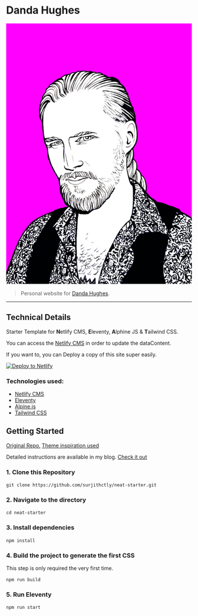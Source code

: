 # Danda Hughes

![photo](src/static/img/banner.jpg)

> Personal website for [Danda Hughes](https://dandahughes.com).

---

## Technical Details

Starter Template for **N**etlify CMS, **E**leventy, **A**lphine JS & **T**ailwind CSS.

You can access the [Netlify CMS](https://dandahughes.com/admin) in order to update the dataContent.

If you want to, you can Deploy a copy of this site super easily.

<a href="https://app.netlify.com/start/deploy?repository=https://github.com/cyrilf/danielhughes&amp;stack=cms"><img src="https://www.netlify.com/img/deploy/button.svg" alt="Deploy to Netlify" /></a>

### Technologies used:

- [Netlify CMS](https://www.netlifycms.org/)
- [Eleventy](https://www.11ty.dev/)
- [Alpine.js](https://github.com/alpinejs/alpine)
- [Tailwind CSS](https://tailwindcss.com/)

## Getting Started

[Original Repo.](https://github.com/surjithctly/neat-starter)
[Theme inspiration used](https://www.creative-tim.com/learning-lab/tailwind-starter-kit/presentation)

Detailed instructions are available in my blog. [Check it out](https://blog.surjithctly.in/neat-stack-create-a-static-website-with-netlify-cms-eleventy-alpinejs-and-tailwindcss)

### 1\. Clone this Repository

```
git clone https://github.com/surjithctly/neat-starter.git
```

### 2\. Navigate to the directory

```
cd neat-starter
```

### 3\. Install dependencies

```
npm install
```

### 4\. Build the project to generate the first CSS

This step is only required the very first time.

```
npm run build
```

### 5\. Run Eleventy

```
npm run start
```
